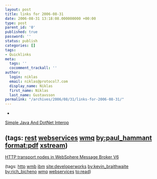 ```yaml
---
layout: post
title: links for 2006-08-31
date: 2006-08-31 13:18:08.000000000 +00:00
type: post
parent_id: '0'
published: true
password: ''
status: publish
categories: []
tags:
- Quicklinks
meta:
  tags: ''
  cocomment_trackall: ''
author:
  login: niklas
  email: niklas@protocol7.com
  display_name: Niklas
  first_name: Niklas
  last_name: Gustavsson
permalink: "/archives/2006/08/31/links-for-2006-08-31/"
---
```

- 
[Simple Java And DotNet Interop](http://paulhammant.com/files/SimpleJavaAndDotNetInterop.pdf)

(tags: [rest](http://del.icio.us/protocol7/rest) [webservices](http://del.icio.us/protocol7/webservices) [wmq](http://del.icio.us/protocol7/wmq) [by:paul\_hammant](http://del.icio.us/protocol7/by:paul_hammant) [format:pdf](http://del.icio.us/protocol7/format:pdf) [xstream](http://del.icio.us/protocol7/xstream))
- 
[HTTP transport nodes in WebSphere Message Broker V6](http://www-128.ibm.com/developerworks/websphere/library/techarticles/0608_braithwaite/0608_braithwaite.html?ca=drs)

(tags: [http](http://del.icio.us/protocol7/http) [wmb](http://del.icio.us/protocol7/wmb) [ibm](http://del.icio.us/protocol7/ibm) [site:developerworks](http://del.icio.us/protocol7/site:developerworks) [by:kevin\_braithwaite](http://del.icio.us/protocol7/by:kevin_braithwaite) [by:rich\_bicheno](http://del.icio.us/protocol7/by:rich_bicheno) [wmq](http://del.icio.us/protocol7/wmq) [webservices](http://del.icio.us/protocol7/webservices) [to:read](http://del.icio.us/protocol7/to:read))
